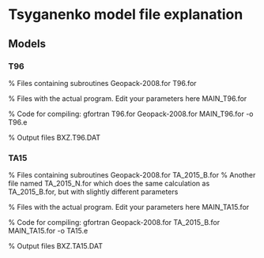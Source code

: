 # Tsyganenko model file explanation

## Models

### T96

% Files containing subroutines
Geopack-2008.for
T96.for

% Files with the actual program. Edit your parameters here
MAIN_T96.for

% Code for compiling:
gfortran T96.for Geopack-2008.for MAIN_T96.for -o T96.e

% Output files
BXZ.T96.DAT

### TA15

% Files containing subroutines
Geopack-2008.for
TA_2015_B.for 
% Another file named TA_2015_N.for which does the same calculation as TA_2015_B.for, but with slightly different parameters

% Files with the actual program. Edit your parameters here
MAIN_TA15.for

% Code for compiling:
gfortran Geopack-2008.for TA_2015_B.for MAIN_TA15.for -o TA15.e

% Output files
BXZ.TA15.DAT
